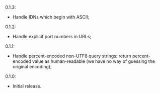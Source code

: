 0.1.3:

* Handle IDNs which begin with ASCII;

0.1.2:

* Handle explicit port numbers in URLs;

0.1.1:

* Handle percent-encoded non-UTF8 query strings: return
percent-encoded value as human-readable (we have no way of guessing the original encoding);

0.1.0:

* Initial release.
